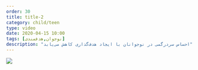 ```yaml
---
order: 30
title: title-2
category: child/teen
type: video
date: 2020-04-15 10:00
tags: [نوجوان,هدفمندی]
description: "احساس سردرگمی در نوجوانان با ایجاد هدف‌گذاری کاهش می‌یابد"
---
```


[![](../../static/images/goal-setting-cover.webp)](../../static/videos/goal-setting.mp4)